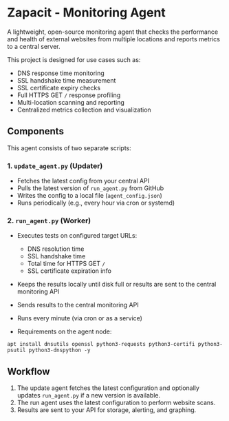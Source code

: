 # Zapacit - Monitoring Agent

A lightweight, open-source monitoring agent that checks the performance and health of external websites from multiple locations and reports metrics to a central server.

This project is designed for use cases such as:
- DNS response time monitoring
- SSL handshake time measurement
- SSL certificate expiry checks
- Full HTTPS GET `/` response profiling
- Multi-location scanning and reporting
- Centralized metrics collection and visualization

## Components

This agent consists of two separate scripts:

### 1. `update_agent.py` (Updater)
- Fetches the latest config from your central API
- Pulls the latest version of `run_agent.py` from GitHub
- Writes the config to a local file (`agent_config.json`)
- Runs periodically (e.g., every hour via cron or systemd)

### 2. `run_agent.py` (Worker)
- Executes tests on configured target URLs:
  - DNS resolution time
  - SSL handshake time
  - Total time for HTTPS GET `/`
  - SSL certificate expiration info
- Keeps the results locally until disk full or results are sent to the central monitoring API
- Sends results to the central monitoring API
- Runs every minute (via cron or as a service)

- Requirements on the agent node:
```
apt install dnsutils openssl python3-requests python3-certifi python3-psutil python3-dnspython -y
```

## Workflow

1. The update agent fetches the latest configuration and optionally updates `run_agent.py` if a new version is available.
2. The run agent uses the latest configuration to perform website scans.
3. Results are sent to your API for storage, alerting, and graphing.

